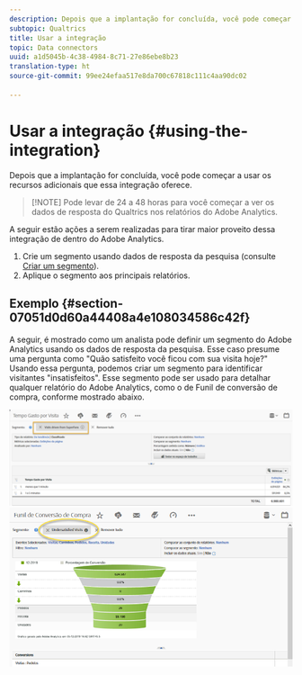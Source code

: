 ```yaml
---
description: Depois que a implantação for concluída, você pode começar a usar os recursos adicionais que essa integração oferece.
subtopic: Qualtrics
title: Usar a integração
topic: Data connectors
uuid: a1d5045b-4c38-4984-8c71-27e86ebe8b23
translation-type: ht
source-git-commit: 99ee24efaa517e8da700c67818c111c4aa90dc02

---
```



# Usar a integração {#using-the-integration}

Depois que a implantação for concluída, você pode começar a usar os recursos adicionais que essa integração oferece.

> [!NOTE] Pode levar de 24 a 48 horas para você começar a ver os dados de resposta do Qualtrics nos relatórios do Adobe Analytics.

A seguir estão ações a serem realizadas para tirar maior proveito dessa integração de dentro do Adobe Analytics.

1. Crie um segmento usando dados de resposta da pesquisa (consulte [Criar um segmento](https://docs.adobe.com/content/help/pt-BR/analytics/components/segmentation/seg-home.html)).
1. Aplique o segmento aos principais relatórios.

## Exemplo {#section-07051d0d60a44408a4e108034586c42f}

A seguir, é mostrado como um analista pode definir um segmento do Adobe Analytics usando os dados de resposta da pesquisa. Esse caso presume uma pergunta como &quot;Quão satisfeito você ficou com sua visita hoje?&quot; Usando essa pergunta, podemos criar um segmento para identificar visitantes &quot;insatisfeitos&quot;. Esse segmento pode ser usado para detalhar qualquer relatório do Adobe Analytics, como o de Funil de conversão de compra, conforme mostrado abaixo.

![](assets/using-1.png) ![](assets/using-2.png)

